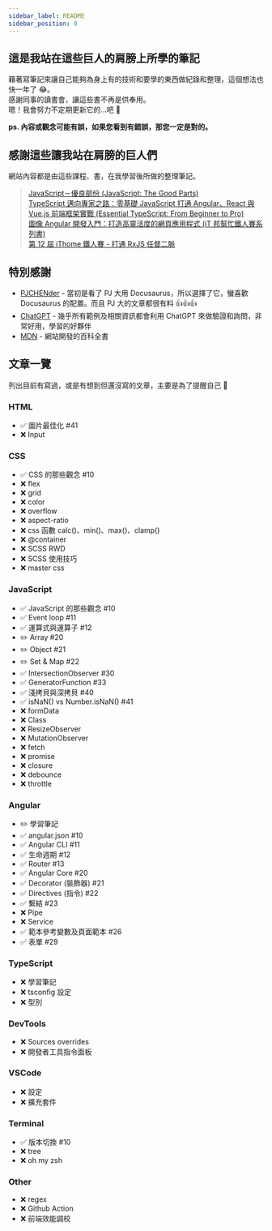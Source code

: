 ```yaml
---
sidebar_label: README
sidebar_position: 0
---
```


## 這是我站在這些巨人的肩膀上所學的筆記

藉著寫筆記來讓自己能夠為身上有的技術和要學的東西做紀錄和整理，這個想法也快一年了 😂。<br />
感謝同事的讀書會，讓這些書不再是供奉用。<br />
嗯！我會努力不定期更新它的...吧 👊

**ps. 內容或觀念可能有誤，如果您看到有錯誤，那您一定是對的。**

## 感謝這些讓我站在肩膀的巨人們

網站內容都是由這些課程、書，在我學習後所做的整理筆記。

> [JavaScript－優良部份 (JavaScript: The Good Parts)](https://www.tenlong.com.tw/products/9789866840272)<br /> [TypeScript 邁向專家之路：零基礎 JavaScript 打通 Angular、React 與 Vue.js 前端框架實戰 (Essential TypeScript: From Beginner to Pro)](https://www.tenlong.com.tw/products/9789863126904)<br /> [圖像 Angular 開發入門：打造高靈活度的網頁應用程式 (iT 邦幫忙鐵人賽系列書)](https://www.tenlong.com.tw/products/9789864349821)<br /> [第 12 屆 iThome 鐵人賽 - 打通 RxJS 任督二脈](https://ithelp.ithome.com.tw/articles/10237728)

## 特別感謝

- [PJCHENder](https://pjchender.dev/) - 當初是看了 PJ 大用 Docusaurus，所以選擇了它，蠻喜歡 Docusaurus 的配置。而且 PJ 大的文章都很有料 👍👍👍
- [ChatGPT](https://chat.openai.com/) - 幾乎所有範例及相關資訊都會利用 ChatGPT 來做驗證和詢問，非常好用，學習的好夥伴
- [MDN](https://developer.mozilla.org/en-US/docs/Learn) - 網站開發的百科全書

## 文章一覽

列出目前有寫過，或是有想到但還沒寫的文章，主要是為了提醒自己 🤣

### HTML

- ✅ 圖片最佳化 #41
- ❌ Input

### CSS

- ✅ CSS 的那些觀念 #10
- ❌ flex
- ❌ grid
- ❌ color
- ❌ overflow
- ❌ aspect-ratio
- ❌ css 函數 calc()、min()、max()、clamp()
- ❌ @container
- ❌ SCSS RWD
- ❌ SCSS 使用技巧
- ❌ master css

### JavaScript

- ✅ JavaScript 的那些觀念 #10
- ✅ Event loop #11
- ✅ 運算式與運算子 #12
- ✏️ Array #20
- ✏️ Object #21
- ✏️ Set & Map #22
- ✅ IntersectionObserver #30
- ✅ GeneratorFunction #33
- ✅ 淺拷貝與深拷貝 #40
- ✅ isNaN() vs Number.isNaN() #41
- ❌ formData
- ❌ Class
- ❌ ResizeObserver
- ❌ MutationObserver
- ❌ fetch
- ❌ promise
- ❌ closure
- ❌ debounce
- ❌ throttle

### Angular

- ✏️ 學習筆記
- ✅ angular.json #10
- ✅ Angular CLI #11
- ✅ 生命週期 #12
- ✅ Router #13
- ✅ Angular Core #20
- ✅ Decorator (裝飾器) #21
- ✅ Directives (指令) #22
- ✅ 繫結 #23
- ❌ Pipe
- ❌ Service
- ✅ 範本參考變數及頁面範本 #26
- ✅ 表單 #29

### TypeScript

- ❌ 學習筆記
- ❌ tsconfig 設定
- ❌ 型別

### DevTools

- ❌ Sources overrides
- ❌ 開發者工具指令面板

### VSCode

- ❌ 設定
- ❌ 擴充套件

### Terminal

- ✅ 版本切換 #10
- ❌ tree
- ❌ oh my zsh

### Other

- ❌ regex
- ❌ Github Action
- ❌ 前端效能調校

